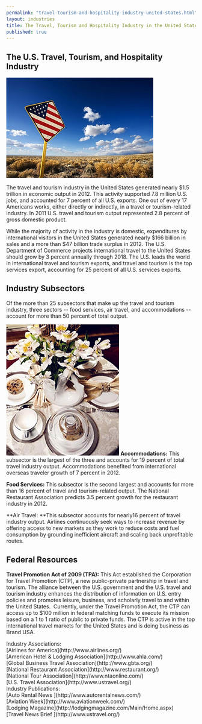 ```yaml
---
permalink: "travel-tourism-and-hospitality-industry-united-states.html"
layout: industries
title: The Travel, Tourism and Hospitality Industry in the United States
published: true
---
```


## The U.S. Travel, Tourism, and Hospitality Industry

![American flag on a road sign in the prairie](images/travel1.jpg)

The travel and tourism industry in
the United States generated nearly $1.5 trillion in economic output in 2012.
This activity supported 7.8 million U.S. jobs, and accounted for 7 percent of
all U.S. exports. One out of every 17 Americans works, either directly or
indirectly, in a travel or tourism-related industry. In 2011 U.S. travel and
tourism output represented 2.8 percent of gross domestic product. 

While the majority of activity in
the industry is domestic, expenditures by international visitors in the United
States generated nearly $166 billion in sales and a more than $47 billion trade
surplus in 2012.&nbsp;The U.S. Department of Commerce projects international
travel to the United States should grow by 3 percent annually through 2018. The
U.S. leads the world in international travel and tourism exports, and travel
and tourism is the top services export, accounting for 25 percent of all U.S.
services exports. &nbsp;

## **Industry Subsectors**

Of the more than 25 subsectors that make up the travel and tourism industry, three sectors -- food services, air travel, and accommodations -- account for more than 50 percent of total output.

![restaurant](images/travel2.jpg)&nbsp;**Accommodations:** This subsector is the largest of the three and accounts for
19 percent of total travel industry output. Accommodations benefited from
international overseas traveler growth of 7 percent in 2012.&nbsp;

**Food Services:** This subsector is the second largest and accounts for more
than 16 percent of travel and tourism-related output. The National Restaurant
Association predicts 3.5 percent growth for the restaurant industry in
2012.&nbsp; 

**Air Travel: **This subsector accounts for nearly16 percent of travel
industry output. Airlines continuously seek ways to increase revenue by
offering access to new markets as they work to reduce costs and fuel
consumption by grounding inefficient aircraft and scaling back unprofitable routes.

## **Federal Resources**

**Travel Promotion Act of 2009 (TPA):**&nbsp;This Act established the Corporation
for Travel Promotion (CTP), a new public-private partnership in travel and
tourism. The alliance between the U.S. government and the U.S. travel and
tourism industry enhances the distribution of information on U.S. entry
policies and promotes leisure, business, and scholarly travel to and within the
United States. &nbsp;Currently, under the Travel Promotion Act, the CTP can
access up to $100 million in federal matching funds to execute its mission
based on a 1 to 1 ratio of public to private funds. The CTP is active in the
top international travel markets for the United States and is doing business as
Brand USA. &nbsp;
<div class="field field-type-link field-field-industry-assoications">
      <div class="field-label">Industry Associations:&nbsp;</div>
    <div class="field-items">
            <div class="field-item odd">
                    [Airlines for America](http://www.airlines.org/)        </div>
              <div class="field-item even">
                    [American Hotel &amp; Lodging Association](http://www.ahla.com/)        </div>
              <div class="field-item odd">
                    [Global Business Travel Association](http://www.gbta.org/)        </div>
              <div class="field-item even">
                    [National Restaurant Association](http://www.restaurant.org/)        </div>
              <div class="field-item odd">
                    [National Tour Association](http://www.ntaonline.com/)        </div>
              <div class="field-item even">
                    [U.S. Travel Association](http://www.ustravel.org/)        </div>
        </div>
</div>
<div class="field field-type-link field-field-industry-publications">
      <div class="field-label">Industry Publications:&nbsp;</div>
    <div class="field-items">
            <div class="field-item odd">
                    [Auto Rental News ](http://www.autorentalnews.com/)        </div>
              <div class="field-item even">
                    [Aviation Week](http://www.aviationweek.com/)        </div>
              <div class="field-item odd">
                    [Lodging Magazine](http://lodgingmagazine.com/Main/Home.aspx)        </div>
              <div class="field-item even">
                    [Travel News Brief  ](http://www.ustravel.org/)        </div>
        </div>
</div>